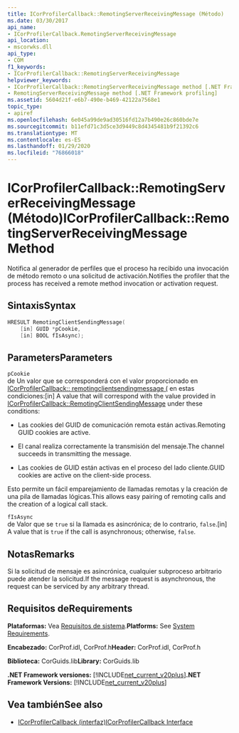 ```yaml
---
title: ICorProfilerCallback::RemotingServerReceivingMessage (Método)
ms.date: 03/30/2017
api_name:
- ICorProfilerCallback.RemotingServerReceivingMessage
api_location:
- mscorwks.dll
api_type:
- COM
f1_keywords:
- ICorProfilerCallback::RemotingServerReceivingMessage
helpviewer_keywords:
- ICorProfilerCallback::RemotingServerReceivingMessage method [.NET Framework profiling]
- RemotingServerReceivingMessage method [.NET Framework profiling]
ms.assetid: 5604d21f-e6b7-490e-b469-42122a7568e1
topic_type:
- apiref
ms.openlocfilehash: 6e045a99de9ad30516fd12a7b490e26c860bde7e
ms.sourcegitcommit: b11efd71c3d5ce3d9449c8d4345481b9f21392c6
ms.translationtype: MT
ms.contentlocale: es-ES
ms.lasthandoff: 01/29/2020
ms.locfileid: "76866018"
---
```

# <a name="icorprofilercallbackremotingserverreceivingmessage-method"></a><span data-ttu-id="087b2-102">ICorProfilerCallback::RemotingServerReceivingMessage (Método)</span><span class="sxs-lookup"><span data-stu-id="087b2-102">ICorProfilerCallback::RemotingServerReceivingMessage Method</span></span>
<span data-ttu-id="087b2-103">Notifica al generador de perfiles que el proceso ha recibido una invocación de método remoto o una solicitud de activación.</span><span class="sxs-lookup"><span data-stu-id="087b2-103">Notifies the profiler that the process has received a remote method invocation or activation request.</span></span>  
  
## <a name="syntax"></a><span data-ttu-id="087b2-104">Sintaxis</span><span class="sxs-lookup"><span data-stu-id="087b2-104">Syntax</span></span>  
  
```cpp  
HRESULT RemotingClientSendingMessage(  
    [in] GUID *pCookie,  
    [in] BOOL fIsAsync);  
```  
  
## <a name="parameters"></a><span data-ttu-id="087b2-105">Parameters</span><span class="sxs-lookup"><span data-stu-id="087b2-105">Parameters</span></span>  
 `pCookie`  
 <span data-ttu-id="087b2-106">de Un valor que se corresponderá con el valor proporcionado en [ICorProfilerCallback:: remotingclientsendingmessage (](icorprofilercallback-remotingclientsendingmessage-method.md) en estas condiciones:</span><span class="sxs-lookup"><span data-stu-id="087b2-106">[in] A value that will correspond with the value provided in [ICorProfilerCallback::RemotingClientSendingMessage](icorprofilercallback-remotingclientsendingmessage-method.md) under these conditions:</span></span>  
  
- <span data-ttu-id="087b2-107">Las cookies del GUID de comunicación remota están activas.</span><span class="sxs-lookup"><span data-stu-id="087b2-107">Remoting GUID cookies are active.</span></span>  
  
- <span data-ttu-id="087b2-108">El canal realiza correctamente la transmisión del mensaje.</span><span class="sxs-lookup"><span data-stu-id="087b2-108">The channel succeeds in transmitting the message.</span></span>  
  
- <span data-ttu-id="087b2-109">Las cookies de GUID están activas en el proceso del lado cliente.</span><span class="sxs-lookup"><span data-stu-id="087b2-109">GUID cookies are active on the client-side process.</span></span>  
  
 <span data-ttu-id="087b2-110">Esto permite un fácil emparejamiento de llamadas remotas y la creación de una pila de llamadas lógicas.</span><span class="sxs-lookup"><span data-stu-id="087b2-110">This allows easy pairing of remoting calls and the creation of a logical call stack.</span></span>  
  
 `fIsAsync`  
 <span data-ttu-id="087b2-111">de Valor que se `true` si la llamada es asincrónica; de lo contrario, `false`.</span><span class="sxs-lookup"><span data-stu-id="087b2-111">[in] A value that is `true` if the call is asynchronous; otherwise, `false`.</span></span>  
  
## <a name="remarks"></a><span data-ttu-id="087b2-112">Notas</span><span class="sxs-lookup"><span data-stu-id="087b2-112">Remarks</span></span>  
 <span data-ttu-id="087b2-113">Si la solicitud de mensaje es asincrónica, cualquier subproceso arbitrario puede atender la solicitud.</span><span class="sxs-lookup"><span data-stu-id="087b2-113">If the message request is asynchronous, the request can be serviced by any arbitrary thread.</span></span>  
  
## <a name="requirements"></a><span data-ttu-id="087b2-114">Requisitos de</span><span class="sxs-lookup"><span data-stu-id="087b2-114">Requirements</span></span>  
 <span data-ttu-id="087b2-115">**Plataformas:** Vea [Requisitos de sistema](../../../../docs/framework/get-started/system-requirements.md).</span><span class="sxs-lookup"><span data-stu-id="087b2-115">**Platforms:** See [System Requirements](../../../../docs/framework/get-started/system-requirements.md).</span></span>  
  
 <span data-ttu-id="087b2-116">**Encabezado:** CorProf.idl, CorProf.h</span><span class="sxs-lookup"><span data-stu-id="087b2-116">**Header:** CorProf.idl, CorProf.h</span></span>  
  
 <span data-ttu-id="087b2-117">**Biblioteca:** CorGuids.lib</span><span class="sxs-lookup"><span data-stu-id="087b2-117">**Library:** CorGuids.lib</span></span>  
  
 <span data-ttu-id="087b2-118">**.NET Framework versiones:** [!INCLUDE[net_current_v20plus](../../../../includes/net-current-v20plus-md.md)]</span><span class="sxs-lookup"><span data-stu-id="087b2-118">**.NET Framework Versions:** [!INCLUDE[net_current_v20plus](../../../../includes/net-current-v20plus-md.md)]</span></span>  
  
## <a name="see-also"></a><span data-ttu-id="087b2-119">Vea también</span><span class="sxs-lookup"><span data-stu-id="087b2-119">See also</span></span>

- [<span data-ttu-id="087b2-120">ICorProfilerCallback (interfaz)</span><span class="sxs-lookup"><span data-stu-id="087b2-120">ICorProfilerCallback Interface</span></span>](icorprofilercallback-interface.md)
